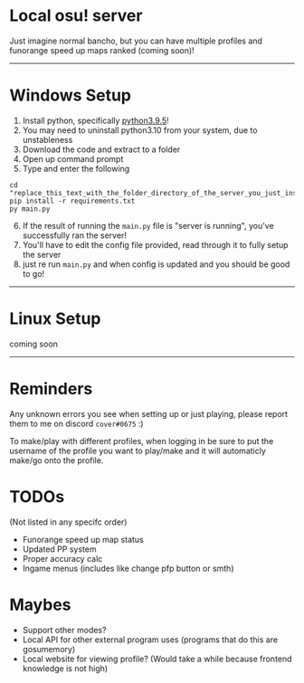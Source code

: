 # Local osu! server

Just imagine normal bancho, but you can have multiple profiles and funorange speed up maps ranked (coming soon)!

---
# Windows Setup
1. Install python, specifically [python3.9.5](https://www.python.org/downloads/release/python-395/)!
2. You may need to uninstall python3.10 from your system, due to unstableness
3. Download the code and extract to a folder
4. Open up command prompt
5. Type and enter the following
```
cd "replace_this_text_with_the_folder_directory_of_the_server_you_just_installed"
pip install -r requirements.txt
py main.py
```
6. If the result of running the `main.py` file is "server is running", you've successfully ran the server!
7. You'll have to edit the config file provided, read through it to fully setup the server
8. just re run `main.py` and when config is updated and you should be good to go!
---

# Linux Setup
coming soon

---
# Reminders
Any unknown errors you see when setting up or just playing, please report them to me on discord `cover#0675` :)

To make/play with different profiles, when logging in be sure to put the username of the profile you want to play/make and it will automaticly make/go onto the profile.

# TODOs

(Not listed in any specifc order)

- Funorange speed up map status
- Updated PP system
- Proper accuracy calc
- Ingame menus (includes like change pfp button or smth)

# Maybes

- Support other modes?
- Local API for other external program uses (programs that do this are gosumemory)
- Local website for viewing profile? (Would take a while because frontend knowledge is not high)